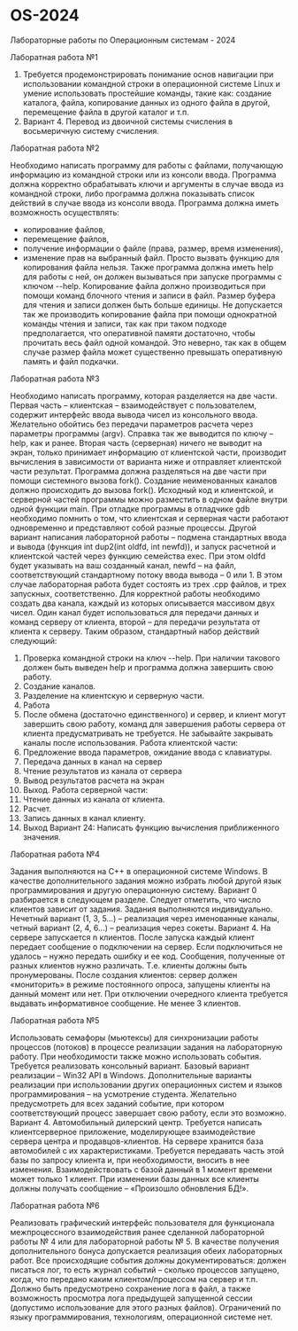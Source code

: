 # OS-2024
Лабораторные работы по Операционным системам - 2024

Лаборатная работа №1

1) Требуется продемонстрировать понимание основ навигации при использовании командной строки в операционной системе Linux и умение использовать простейшие команды, такие как: создание каталога, файла, копирование данных из одного файла в другой, перемещение файла в другой каталог и т.п.
2) Вариант 4.
Перевод из двоичной системы счисления в восьмеричную систему счисления.


Лаборатная работа №2

Необходимо написать программу для работы с файлами, получающую информацию из командной строки или из консоли ввода.
Программа должна корректно обрабатывать ключи и аргументы в случае ввода из командной строки, либо программа должна показывать список действий в случае ввода из консоли ввода.
Программа должна иметь возможность осуществлять:
- копирование файлов,
- перемещение файлов,
- получение информации о файле (права, размер, время изменения),
- изменение прав на выбранный файл.
Просто вызвать функцию для копирования файла нельзя.
Также программа должна иметь help для работы с ней, он должен вызываться при запуске программы с ключом --help.
Копирование файла должно производиться при помощи команд блочного чтения и записи в файл. Размер буфера для чтения и записи должен быть больше единицы. Не допускается так же производить копирование файла при помощи однократной команды чтения и записи, так как при таком подходе предполагается, что оперативной памяти достаточно, чтобы прочитать весь файл одной командой. Это неверно, так как в общем случае размер файла может существенно превышать оперативную память и файл подкачки.


Лаборатная работа №3

Необходимо написать программу, которая разделяется на две части. Первая часть – клиентская – взаимодействует с пользователем, содержит интерфейс ввода вывода чисел из консольного ввода. Желательно обойтись без передачи параметров расчета через параметры программы (argv). Справка так же выводится по ключу –help, как и ранее. Вторая часть (серверная) ничего не выводит на экран, только принимает информацию от клиентской части, производит вычисления в зависимости от варианта ниже и отправляет клиентской части результат.
Программа должна разделяться на две части при помощи системного вызова fork(). Создание неименованных каналов должно происходить до вызова fork().
Исходный код и клиентской, и серверной частей программы можно разместить в одном файле внутри одной функции main. При отладке программы в отладчике gdb необходимо помнить о том, что клиентская и серверная части работают одновременно и представляют собой разные процессы.
Другой вариант написания лабораторной работы – подмена стандартных ввода и вывода (функция int dup2(int oldfd, int newfd)), и запуск расчетной и клиентской частей через функцию семейства exec. При этом oldfd будет указывать на ваш созданный канал, newfd – на файл, соответствующий стандартному потоку ввода вывода – 0 или 1. В этом случае лабораторная работа будет состоять из трех .cpp файлов, и трех запускных, соответственно.
Для корректной работы необходимо создать два канала, каждый из которых описывается массивом двух чисел. Один канал будет использоваться для передачи данных и команд серверу от клиента, второй – для передачи результата от клиента к серверу.
Таким образом, стандартный набор действий следующий:
1. Проверка командной строки на ключ --help. При наличии такового должен быть выведен help и программа должна завершить свою работу.
2. Создание каналов.
3. Разделение на клиентскую и серверную части.
4. Работа
5. После обмена (достаточно единственного) и сервер, и клиент могут завершить свою работу, команд для завершения работы сервера от клиента предусматривать не требуется.
Не забывайте закрывать каналы после использования.
Работа клиентской части:
1. Предложение ввода параметров, ожидание ввода с клавиатуры.
2. Передача данных в канал на сервер
3. Чтение результатов из канала от сервера
4. Вывод результатов расчета на экран
5. Выход.
Работа серверной части:
1. Чтение данных из канала от клиента.
2. Расчет.
3. Запись данных в канал клиенту.
4. Выход 
Вариант 24: Написать функцию вычисления приближенного значения.


Лаборатная работа №4

Задания выполняются на С++ в операционной системе Windows. В качестве дополнительного задания можно избрать любой другой язык программирования и другую операционную систему. Вариант 0 разбирается в следующем разделе. Следует отметить, что число клиентов зависит от задания. Задания выполняются индивидуально. Нечетный вариант (1, 3, 5…) – реализация через именованные каналы, четный вариант (2, 4, 6…) – реализация через сокеты. 
Вариант 4.
На сервере запускается n клиентов. После запуска каждый клиент передает сообщение о подключении на сервер. Если подключиться не удалось – нужно передать ошибку и ее код. Сообщения, полученные от разных клиентов нужно различать. Т.е. клиенты должны быть пронумерованы. После создания клиентов: сервер должен «мониторить» в режиме постоянного опроса, запущены клиенты на данный момент или нет. При отключении очередного клиента требуется выдавать информативное сообщение. Не менее 3 клиентов. 


Лаборатная работа №5

Использовать семафоры (мьютексы) для синхронизации работы процессов (потоков) в процессе реализации задания на лабораторную работу. При необходимости также можно использовать события. Требуется реализовать консольный вариант. Базовый вариант реализации – Win32 API в Windows. Дополнительные варианты реализации при использовании других операционных систем и языков программирования – на усмотрение студента. Желательно предусмотреть для всех заданий событие, при котором соответствующий процесс завершает свою работу, если это возможно.
Вариант 4.
Автомобильный дилерский центр. Требуется написать клиентсерверное приложение, моделирующее взаимодействие сервера центра и продавцов-клиентов. На сервере хранится база автомобилей с их характеристиками. Требуется передавать часть этой базы по запросу клиента и, при необходимости, вносить в нее изменения. Взаимодействовать с базой данный в 1 момент времени может только 1 клиент. При изменении базы данных все клиенты должны
получать сообщение – «Произошло обновления БД!». 


Лаборатная работа №6

Реализовать графический интерфейс пользователя для функционала межпроцессного взаимодействия ранее сделанной лабораторной работы № 4 или для лабораторной работы № 5. В качестве получения дополнительного бонуса допускается реализация обеих лабораторных работ.
Все происходящие события должны документироваться: должен писаться лог, то есть журнал событий – сколько процессов запущено, когда, что передано каким клиентом/процессом на сервер и т.п. Должно быть предусмотрено сохранение лога в файл, а также возможность просмотра лога предыдущей запущенной сессии (допустимо использование для этого разных файлов).
Ограничений по языку программирования, технологиям, операционной системе нет. 
